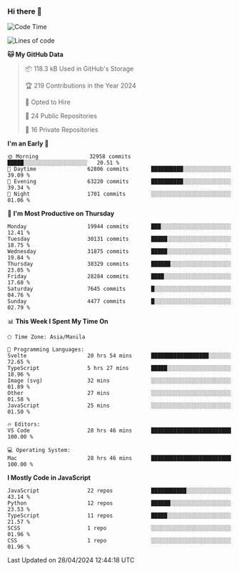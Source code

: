 ### Hi there 👋

<!--START_SECTION:waka-->
![Code Time](http://img.shields.io/badge/Code%20Time-705%20hrs%2045%20mins-blue)

![Lines of code](https://img.shields.io/badge/From%20Hello%20World%20I%27ve%20Written-64.2%20million%20lines%20of%20code-blue)

**🐱 My GitHub Data** 

> 📦 118.3 kB Used in GitHub's Storage 
 > 
> 🏆 219 Contributions in the Year 2024
 > 
> 💼 Opted to Hire
 > 
> 📜 24 Public Repositories 
 > 
> 🔑 16 Private Repositories 
 > 
**I'm an Early 🐤** 

```text
🌞 Morning                32958 commits       █████░░░░░░░░░░░░░░░░░░░░   20.51 % 
🌆 Daytime                62806 commits       ██████████░░░░░░░░░░░░░░░   39.09 % 
🌃 Evening                63220 commits       ██████████░░░░░░░░░░░░░░░   39.34 % 
🌙 Night                  1701 commits        ░░░░░░░░░░░░░░░░░░░░░░░░░   01.06 % 
```
📅 **I'm Most Productive on Thursday** 

```text
Monday                   19944 commits       ███░░░░░░░░░░░░░░░░░░░░░░   12.41 % 
Tuesday                  30131 commits       █████░░░░░░░░░░░░░░░░░░░░   18.75 % 
Wednesday                31875 commits       █████░░░░░░░░░░░░░░░░░░░░   19.84 % 
Thursday                 38329 commits       ██████░░░░░░░░░░░░░░░░░░░   23.85 % 
Friday                   28284 commits       ████░░░░░░░░░░░░░░░░░░░░░   17.60 % 
Saturday                 7645 commits        █░░░░░░░░░░░░░░░░░░░░░░░░   04.76 % 
Sunday                   4477 commits        █░░░░░░░░░░░░░░░░░░░░░░░░   02.79 % 
```


📊 **This Week I Spent My Time On** 

```text
🕑︎ Time Zone: Asia/Manila

💬 Programming Languages: 
Svelte                   20 hrs 54 mins      ██████████████████░░░░░░░   72.65 % 
TypeScript               5 hrs 27 mins       █████░░░░░░░░░░░░░░░░░░░░   18.96 % 
Image (svg)              32 mins             ░░░░░░░░░░░░░░░░░░░░░░░░░   01.89 % 
Other                    27 mins             ░░░░░░░░░░░░░░░░░░░░░░░░░   01.58 % 
JavaScript               25 mins             ░░░░░░░░░░░░░░░░░░░░░░░░░   01.50 % 

🔥 Editors: 
VS Code                  28 hrs 46 mins      █████████████████████████   100.00 % 

💻 Operating System: 
Mac                      28 hrs 46 mins      █████████████████████████   100.00 % 
```

**I Mostly Code in JavaScript** 

```text
JavaScript               22 repos            ███████████░░░░░░░░░░░░░░   43.14 % 
Python                   12 repos            ██████░░░░░░░░░░░░░░░░░░░   23.53 % 
TypeScript               11 repos            █████░░░░░░░░░░░░░░░░░░░░   21.57 % 
SCSS                     1 repo              ░░░░░░░░░░░░░░░░░░░░░░░░░   01.96 % 
CSS                      1 repo              ░░░░░░░░░░░░░░░░░░░░░░░░░   01.96 % 
```




 Last Updated on 28/04/2024 12:44:18 UTC
<!--END_SECTION:waka-->
